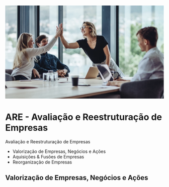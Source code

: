 ![](Celebrate01.png?raw=true)
# ARE - Avaliação e Reestruturação de Empresas
Avaliação e Reestruturação de Empresas
- Valorização de Empresas, Negócios e Ações
- Aquisições & Fusões de Empresas
- Reorganização de Empresas

## Valorização de Empresas, Negócios e Ações
